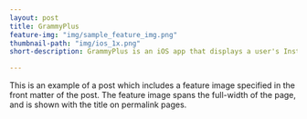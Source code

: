 ```yaml
---
layout: post
title: GrammyPlus
feature-img: "img/sample_feature_img.png"
thumbnail-path: "img/ios_1x.png"
short-description: GrammyPlus is an iOS app that displays a user's Instagram feed.

---
```

This is an example of a post which includes a feature image specified in the front matter of the post. The feature image spans the full-width of the page, and is shown with the title on permalink pages.
